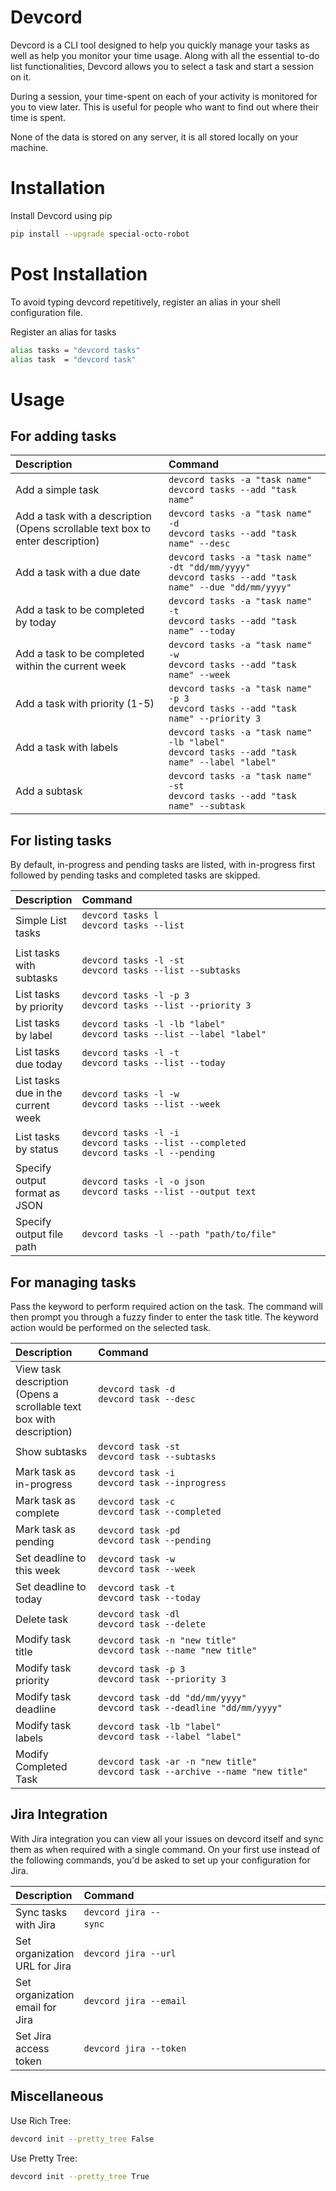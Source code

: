 # Devcord

Devcord is a CLI tool designed to help you quickly manage your tasks as well as
help you monitor your time usage. Along with all the essential to-do list functionalities, Devcord allows you to select a task and start a session on it.

During a session, your time-spent on each of your activity is monitored for you to view later. This is useful for people who want to find out where their time is spent.

None of the data is stored on any server, it is all stored locally on your machine.


# Installation

Install Devcord using pip  
``` bash 
pip install --upgrade special-octo-robot
``` 

# Post Installation

To avoid typing devcord repetitively, register an alias in your shell configuration file.

Register an alias for tasks            
``` bash 
alias tasks = "devcord tasks"          
alias task  = "devcord task"
```

# Usage

## For adding tasks

| Description                                 | Command                                  |
|:--------------------------------------------|:------------------------------------------|
| Add a simple task                               | `devcord tasks -a "task name"`<br/> `devcord tasks --add "task name"`                                      |
| Add a task with a description <br/> (Opens scrollable text box to enter description)| `devcord tasks -a "task name" -d` <br /> `devcord tasks --add "task name" --desc`                          |
| Add a task with a due date                      | `devcord tasks -a "task name" -dt "dd/mm/yyyy"`<br /> `devcord tasks --add "task name" --due "dd/mm/yyyy"` |
| Add a task to be completed by today             | `devcord tasks -a "task name" -t`<br /> `devcord tasks --add "task name" --today`                          |
| Add a task to be completed within the current week | `devcord tasks -a "task name" -w` <br /> `devcord tasks --add "task name" --week`                       |
| Add a task with priority (1-5)                  | `devcord tasks -a "task name" -p 3`  <br /> `devcord tasks --add "task name" --priority 3`                 |
| Add a task with labels                          | `devcord tasks -a "task name" -lb "label"` <br /> `devcord tasks --add "task name" --label "label"`        |
| Add a subtask                                   | `devcord tasks -a "task name" -st`<br /> `devcord tasks --add "task name" --subtask`                       |

## For listing tasks

By default, in-progress and pending tasks are listed, with in-progress first followed by pending tasks and completed tasks are skipped.


| Description                                      | Command                                  |
|:-------------------------------------------------|:------------------------------------------|
| Simple List tasks                  | `devcord tasks l`<br/> `devcord tasks --list` &nbsp;&nbsp;&nbsp;&nbsp;&nbsp;&nbsp;&nbsp;&nbsp;&nbsp;&nbsp;&nbsp;&nbsp;&nbsp;&nbsp;&nbsp;&nbsp;&nbsp;&nbsp;&nbsp;&nbsp;&nbsp;&nbsp;&nbsp;&nbsp;&nbsp;&nbsp;&nbsp;&nbsp;&nbsp;&nbsp;&nbsp;&nbsp;&nbsp;&nbsp;&nbsp;&nbsp;&nbsp;&nbsp;&nbsp;&nbsp;&nbsp;&nbsp;&nbsp;&nbsp;&nbsp;&nbsp;&nbsp;&nbsp;&nbsp;&nbsp;&nbsp;&nbsp;&nbsp;&nbsp;&nbsp;&nbsp;&nbsp;&nbsp;&nbsp;&nbsp;&nbsp;&nbsp;&nbsp;&nbsp;&nbsp;&nbsp;&nbsp;&nbsp;&nbsp;&nbsp;&nbsp;&nbsp;&nbsp;&nbsp;&nbsp;&nbsp;&nbsp;&nbsp;&nbsp;&nbsp;&nbsp;&nbsp;&nbsp;&nbsp;&nbsp;&nbsp;&nbsp;&nbsp;&nbsp;&nbsp;&nbsp;&nbsp;&nbsp;&nbsp;&nbsp;&nbsp;&nbsp;&nbsp;&nbsp;&nbsp;|
|List tasks with subtasks	                        |`devcord tasks -l -st` <br/> `devcord tasks --list --subtasks`|
| List tasks by priority                          | `devcord tasks -l -p 3` <br/>`devcord tasks --list --priority 3`               |
| List tasks by label                             | `devcord tasks -l -lb "label"` <br/> `devcord tasks --list --label "label"`    |
| List tasks due today                            | `devcord tasks -l -t` <br/>`devcord tasks --list --today`                      |
| List tasks due in the current week              | `devcord tasks -l -w` <br/> `devcord tasks --list --week`                      |
| List tasks by status                            | `devcord tasks -l -i`<br/>  `devcord tasks --list --completed` <br/> `devcord tasks -l --pending`|
| Specify output format as JSON                   | `devcord tasks -l -o json` <br/> `devcord tasks --list --output text`               |
| Specify output file path                        | `devcord tasks -l --path "path/to/file"` |


## For managing tasks

Pass the keyword to perform required action on the task. The command will then prompt you through a fuzzy finder to enter
the task title. The keyword action would be performed on the selected task.

| Description                                      | Command                                  |
|:-------------------------------------------------|:------------------------------------------|
| View task description <br/> (Opens a scrollable text box with description)| `devcord task -d` <br/>`devcord task --desc` &nbsp;&nbsp;&nbsp;&nbsp;&nbsp;&nbsp;&nbsp;&nbsp;&nbsp;&nbsp;&nbsp;&nbsp;&nbsp;&nbsp;&nbsp;&nbsp;&nbsp;&nbsp;&nbsp;&nbsp;&nbsp;&nbsp;&nbsp;&nbsp;&nbsp;&nbsp;&nbsp;&nbsp;&nbsp;&nbsp;&nbsp;&nbsp;&nbsp;&nbsp;&nbsp;&nbsp;&nbsp;&nbsp;&nbsp;&nbsp;&nbsp;&nbsp;&nbsp;&nbsp;&nbsp;&nbsp;&nbsp;&nbsp;&nbsp;&nbsp;&nbsp;&nbsp;&nbsp;&nbsp;&nbsp;&nbsp;&nbsp;&nbsp;&nbsp;&nbsp;&nbsp;&nbsp;&nbsp;&nbsp;&nbsp;&nbsp;&nbsp;&nbsp;&nbsp;&nbsp;&nbsp;&nbsp;&nbsp;&nbsp;&nbsp;&nbsp;&nbsp;&nbsp;&nbsp;                      |
| Show subtasks                                   | `devcord task -st`<br/> `devcord task --subtasks`                                   |
| Mark task as in-progress                        | `devcord task -i`<br/> `devcord task --inprogress`                                  |
| Mark task as complete                           | `devcord task -c` <br/>`devcord task --completed`                                   |
| Mark task as pending                            | `devcord task -pd`<br/> `devcord task --pending`                                    |
| Set deadline to this week                       | `devcord task -w` <br/>`devcord task --week`                                        |  
| Set deadline to today                           | `devcord task -t` <br/>`devcord task --today`                                       |
| Delete task                                     | `devcord task -dl`<br/> `devcord task --delete`                                     |
| Modify task title                               | `devcord task -n "new title"` <br/>`devcord task --name "new title"`                |
| Modify task priority                            | `devcord task -p 3`<br/>  `devcord task --priority 3`                               |
| Modify task deadline                            | `devcord task -dd "dd/mm/yyyy"` <br/>`devcord task --deadline "dd/mm/yyyy"`         |
| Modify task labels                              | `devcord task -lb "label"` <br/>`devcord task --label "label"`                      |
| Modify Completed Task         | `devcord task -ar -n "new title"` <br/>`devcord task --archive --name "new title"`  |


## Jira Integration

With Jira integration you can view all your issues on devcord itself and sync
them as when required with a single command. On your first use instead of the following commands,
you'd be asked to set up your configuration for Jira.

| Description                                      | Command                                  |
|:-------------------------------------------------|:------------------------------------------|
| Sync tasks with Jira                            | `devcord jira --sync`&nbsp;&nbsp;&nbsp;&nbsp;&nbsp;&nbsp;&nbsp;&nbsp;&nbsp;&nbsp;&nbsp;&nbsp;&nbsp;&nbsp;&nbsp;&nbsp;&nbsp;&nbsp;&nbsp;&nbsp;&nbsp;&nbsp;&nbsp;&nbsp;&nbsp;&nbsp;&nbsp;&nbsp;&nbsp;&nbsp;&nbsp;&nbsp;&nbsp;&nbsp;&nbsp;&nbsp;&nbsp;&nbsp;&nbsp;&nbsp;&nbsp;&nbsp;&nbsp;&nbsp;&nbsp;&nbsp;&nbsp;&nbsp;&nbsp;&nbsp;&nbsp;&nbsp;&nbsp;&nbsp;&nbsp;&nbsp;&nbsp;&nbsp;&nbsp;&nbsp;&nbsp;&nbsp;&nbsp;&nbsp;&nbsp;&nbsp;&nbsp;&nbsp;&nbsp;&nbsp;&nbsp;&nbsp;&nbsp;&nbsp;&nbsp;&nbsp;&nbsp;&nbsp;&nbsp;&nbsp;&nbsp;&nbsp;&nbsp;&nbsp;&nbsp;&nbsp;&nbsp;&nbsp;&nbsp;&nbsp;&nbsp;&nbsp;&nbsp;&nbsp;&nbsp;&nbsp;&nbsp;&nbsp;&nbsp;&nbsp;&nbsp;&nbsp;&nbsp;&nbsp;&nbsp;&nbsp;&nbsp;&nbsp;&nbsp;&nbsp;&nbsp;&nbsp;|
| Set organization URL for Jira                   | `devcord jira --url`                     |
| Set organization email for Jira                 | `devcord jira --email`                   |
| Set Jira access token                           | `devcord jira --token`                   |

## Miscellaneous

Use Rich Tree:
``` bash
devcord init --pretty_tree False
```

Use Pretty Tree:
``` bash
devcord init --pretty_tree True
```
